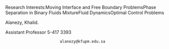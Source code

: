 Research Interests:Moving Interface and Free Boundary ProblemsPhase Separation in Binary Fluids MixtureFluid DynamicsOptimal Control Problems

Alanezy, Khalid.
                
Assistant Professor
 5-417
 3393



                            alanezy@kfupm.edu.sa

